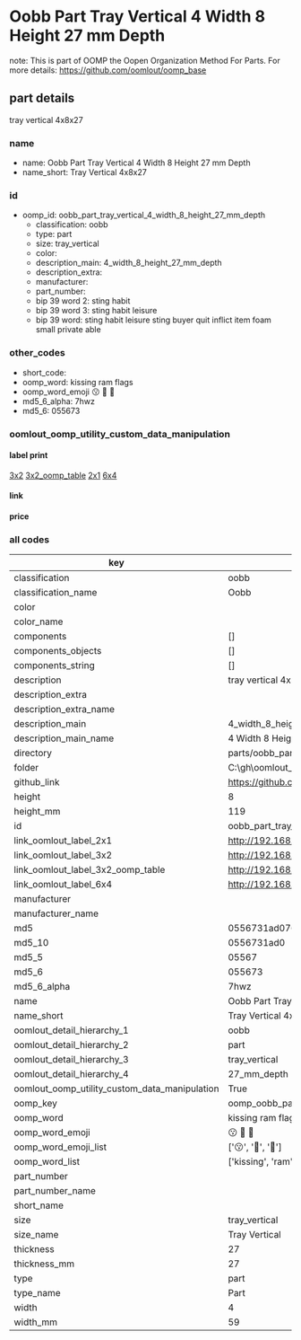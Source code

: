 # Oobb Part Tray Vertical 4 Width 8 Height 27 mm Depth  

note: This is part of OOMP the Oopen Organization Method For Parts. For more details: https://github.com/oomlout/oomp_base

##  part details
  



tray vertical 4x8x27



### name
* name: Oobb Part Tray Vertical 4 Width 8 Height 27 mm Depth
* name_short: Tray Vertical 4x8x27 
### id
* oomp_id: oobb_part_tray_vertical_4_width_8_height_27_mm_depth
  * classification: oobb
  * type: part
  * size: tray_vertical
  * color: 
  * description_main: 4_width_8_height_27_mm_depth
  * description_extra: 
  * manufacturer: 
  * part_number: 
  * bip 39 word 2: sting habit
  * bip 39 word 3: sting habit leisure
  * bip 39 word: sting habit leisure sting buyer quit inflict item foam small private able

### other_codes
* short_code: 
* oomp_word: kissing ram flags
* oomp_word_emoji :kissing: :ram: :flags:
* md5_6_alpha: 7hwz
* md5_6: 055673






### oomlout_oomp_utility_custom_data_manipulation
#### label print
[3x2](http://192.168.1.245:1112/?label=oomp%207hwz)
[3x2_oomp_table](http://192.168.1.108:1112/?label=oomp%207hwz)
[2x1](http://192.168.1.242:1112/?label=oomp%207hwz)
[6x4](http://192.168.1.55:1112/?label=oomp%207hwz)    

#### link

                              

#### price







### all codes 
| key | value |  
| --- | --- |  
| classification | oobb |  
| classification_name | Oobb |  
| color |  |  
| color_name |  |  
| components | [] |  
| components_objects | [] |  
| components_string | [] |  
| description | tray vertical 4x8x27 |  
| description_extra |  |  
| description_extra_name |  |  
| description_main | 4_width_8_height_27_mm_depth |  
| description_main_name | 4 Width 8 Height 27 mm Depth |  
| directory | parts/oobb_part_tray_vertical_4_width_8_height_27_mm_depth |  
| folder | C:\gh\oomlout_oobb_version_4_generated_parts\parts\oobb_part_tray_vertical_4_width_8_height_27_mm_depth |  
| github_link | https://github.com/oomlout/oomlout_oomp_part_src/tree/main/parts/oobb_part_tray_vertical_4_width_8_height_27_mm_depth |  
| height | 8 |  
| height_mm | 119 |  
| id | oobb_part_tray_vertical_4_width_8_height_27_mm_depth |  
| link_oomlout_label_2x1 | http://192.168.1.242:1112/?label=oomp%207hwz |  
| link_oomlout_label_3x2 | http://192.168.1.245:1112/?label=oomp%207hwz |  
| link_oomlout_label_3x2_oomp_table | http://192.168.1.108:1112/?label=oomp%207hwz |  
| link_oomlout_label_6x4 | http://192.168.1.55:1112/?label=oomp%207hwz |  
| manufacturer |  |  
| manufacturer_name |  |  
| md5 | 0556731ad076ce6ebf0fbd5eff5a0eaf |  
| md5_10 | 0556731ad0 |  
| md5_5 | 05567 |  
| md5_6 | 055673 |  
| md5_6_alpha | 7hwz |  
| name | Oobb Part Tray Vertical 4 Width 8 Height 27 mm Depth |  
| name_short | Tray Vertical 4x8x27  |  
| oomlout_detail_hierarchy_1 | oobb |  
| oomlout_detail_hierarchy_2 | part |  
| oomlout_detail_hierarchy_3 | tray_vertical |  
| oomlout_detail_hierarchy_4 | 27_mm_depth |  
| oomlout_oomp_utility_custom_data_manipulation | True |  
| oomp_key | oomp_oobb_part_tray_vertical_4_width_8_height_27_mm_depth |  
| oomp_word | kissing ram flags |  
| oomp_word_emoji | :kissing: :ram: :flags: |  
| oomp_word_emoji_list | [':kissing:', ':ram:', ':flags:'] |  
| oomp_word_list | ['kissing', 'ram', 'flags'] |  
| part_number |  |  
| part_number_name |  |  
| short_name |  |  
| size | tray_vertical |  
| size_name | Tray Vertical |  
| thickness | 27 |  
| thickness_mm | 27 |  
| type | part |  
| type_name | Part |  
| width | 4 |  
| width_mm | 59 |  
